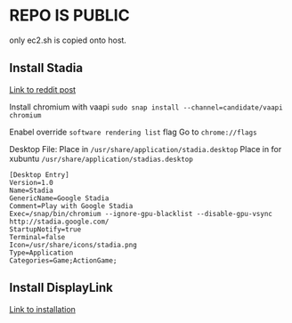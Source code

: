 # REPO IS PUBLIC

only ec2.sh is copied onto host.

## Install Stadia
[Link to reddit post](https://www.reddit.com/r/Stadia/comments/e02zj9/stadia_on_ubuntu/)

Install chromium with vaapi
`sudo snap install --channel=candidate/vaapi chromium`

Enabel override `software rendering list` flag
Go to `chrome://flags`

Desktop File:
Place in `/usr/share/application/stadia.desktop`
Place in for xubuntu `/usr/share/application/stadias.desktop`

```
[Desktop Entry]
Version=1.0
Name=Stadia
GenericName=Google Stadia
Comment=Play with Google Stadia
Exec=/snap/bin/chromium --ignore-gpu-blacklist --disable-gpu-vsync http://stadia.google.com/
StartupNotify=true
Terminal=false
Icon=/usr/share/icons/stadia.png
Type=Application
Categories=Game;ActionGame;
```

## Install DisplayLink
[Link to installation](https://www.displaylink.com/downloads/ubuntu)
